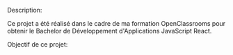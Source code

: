 Description:

Ce projet a été réalisé dans le cadre de ma formation OpenClassrooms pour obtenir le Bachelor de Développement d'Applications JavaScript React.

Objectif de ce projet:
